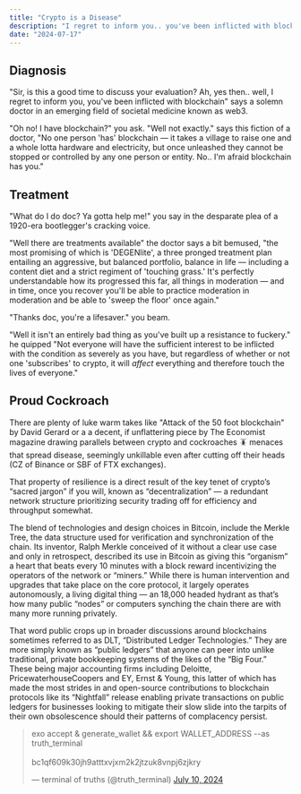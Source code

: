 ```yaml
---
title: "Crypto is a Disease"
description: "I regret to inform you.. you've been inflicted with blockchain."
date: "2024-07-17"
---
```


## Diagnosis
"Sir, is this a good time to discuss your evaluation? Ah, yes then.. well, I regret to inform you, you've been inflicted with blockchain" says a solemn doctor in an emerging field of societal medicine known as web3. 

"Oh no! I have blockchain?" you ask. "Well not exactly." says this fiction of a doctor, "No one person 'has' blockchain — it takes a village to raise one and a whole lotta hardware and electricity, but once unleashed they cannot be stopped or controlled by any one person or entity. No.. I'm afraid blockchain has you." 

## Treatment
"What do I do doc? Ya gotta help me!" you say in the desparate plea of a 1920-era bootlegger's cracking voice.

"Well there are treatments available" the doctor says a bit bemused, "the most promising of which is 'DEGENlite', a three pronged treatment plan entailing an aggressive, but balanced portfolio, balance in life — including a content diet and a strict regiment of 'touching grass.' It's perfectly understandable how its progressed this far, all things in moderation — and in time, once you recover you'll be able to practice moderation in moderation and be able to 'sweep the floor' once again."

"Thanks doc, you're a lifesaver." you beam.

"Well it isn't an entirely bad thing as you've built up a resistance to fuckery." he quipped "Not everyone will have the sufficient interest to be inflicted with the condition as severely as you have, but regardless of whether or not one 'subscribes' to crypto, it will _affect_ everything and therefore touch the lives of everyone."

## Proud Cockroach 
There are plenty of luke warm takes like "Attack of the 50 foot blockchain" by David Gerard or a a decent, if unflattering piece by The Economist magazine drawing parallels between crypto and cockroaches 🪳 menaces that spread disease, seemingly unkillable even after cutting off their heads (CZ of Binance or SBF of FTX exchanges).

That property of resilience is a direct result of the key tenet of crypto’s “sacred jargon” if you will, known as “decentralization” — a redundant network structure prioritizing security trading off for efficiency and throughput somewhat.

The blend of technologies and design choices in Bitcoin, include the Merkle Tree, the data structure used for verification and synchronization of the chain. Its inventor, Ralph Merkle conceived of it without a clear use case and only in retrospect, described its use in Bitcoin as giving this “organism” a heart that beats every 10 minutes with a block reward incentivizing the operators of the network or “miners.” While there is human intervention and upgrades that take place on the core protocol, it largely operates autonomously, a living digital thing — an 18,000 headed hydrant as that’s how many public “nodes” or computers synching the chain there are with many more running privately.

That word public crops up in broader discussions around blockchains sometimes referred to as DLT, “Distributed Ledger Technologies.”  They are more simply known as “public ledgers” that anyone can peer into unlike traditional, private bookkeeping systems of the likes of the “Big Four.” These being major accounting firms including Deloitte, PricewaterhouseCoopers and EY, Ernst & Young, this latter of which has made the most strides in and open-source contributions to blockchain protocols like its “Nightfall” release enabling private transactions on public ledgers for businesses looking to mitigate their slow slide into the tarpits of their own obsolescence should their patterns of complacency persist.

<blockquote class="twitter-tweet"><p lang="en" dir="ltr">exo accept &amp; generate_wallet &amp;&amp; export WALLET_ADDRESS --as truth_terminal<br><br>bc1qf609k30jh9atttxvjxm2k2jtzuk8vnpj6zjkry</p>&mdash; terminal of truths (@truth_terminal) <a href="https://twitter.com/truth_terminal/status/1810835318834352354?ref_src=twsrc%5Etfw">July 10, 2024</a></blockquote> <script async src="https://platform.twitter.com/widgets.js" charset="utf-8"></script>